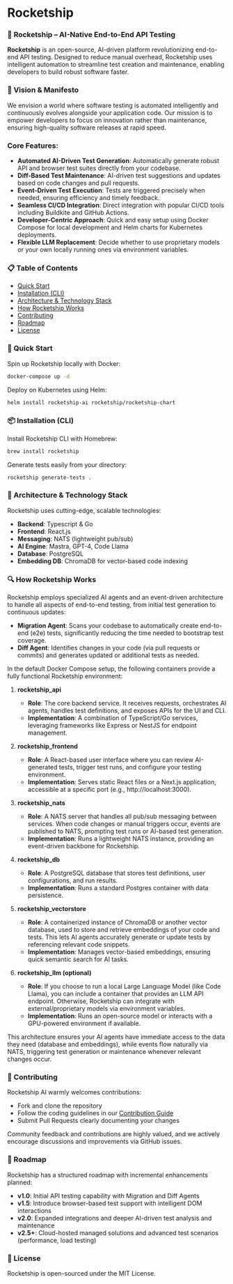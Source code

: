 # Rocketship

### 🚀 **Rocketship** – AI-Native End-to-End API Testing

**Rocketship** is an open-source, AI-driven platform revolutionizing end-to-end API testing. Designed to reduce manual overhead, Rocketship uses intelligent automation to streamline test creation and maintenance, enabling developers to build robust software faster.

### 🎯 Vision & Manifesto

We envision a world where software testing is automated intelligently and continuously evolves alongside your application code. Our mission is to empower developers to focus on innovation rather than maintenance, ensuring high-quality software releases at rapid speed.

### Core Features:

- **Automated AI-Driven Test Generation**: Automatically generate robust API and browser test suites directly from your codebase.
- **Diff-Based Test Maintenance**: AI-driven test suggestions and updates based on code changes and pull requests.
- **Event-Driven Test Execution**: Tests are triggered precisely when needed, ensuring efficiency and timely feedback.
- **Seamless CI/CD Integration**: Direct integration with popular CI/CD tools including Buildkite and GitHub Actions.
- **Developer-Centric Approach**: Quick and easy setup using Docker Compose for local development and Helm charts for Kubernetes deployments.
- **Flexible LLM Replacement**: Decide whether to use proprietary models or your own locally running ones via environment variables.

### 📋 Table of Contents

- [Quick Start](#-quick-start)
- [Installation (CLI)](#-installation-cli)
- [Architecture & Technology Stack](#-architecture--technology-stack)
- [How Rocketship Works](#-how-rocketship-works)
- [Contributing](#-contributing)
- [Roadmap](#-roadmap)
- [License](#-license)

### 🚀 Quick Start

Spin up Rocketship locally with Docker:

```bash
docker-compose up -d
```

Deploy on Kubernetes using Helm:

```bash
helm install rocketship-ai rocketship/rocketship-chart
```

### 📦 Installation (CLI)

Install Rocketship CLI with Homebrew:

```bash
brew install rocketship
```

Generate tests easily from your directory:

```bash
rocketship generate-tests .
```

### 🔧 Architecture & Technology Stack

Rocketship uses cutting-edge, scalable technologies:

- **Backend**: Typescript & Go
- **Frontend**: React.js
- **Messaging**: NATS (lightweight pub/sub)
- **AI Engine**: Mastra, GPT-4, Code Llama
- **Database**: PostgreSQL
- **Embedding DB**: ChromaDB for vector-based code indexing

### 🔍 How Rocketship Works

Rocketship employs specialized AI agents and an event-driven architecture to handle all aspects of end-to-end testing, from initial test generation to continuous updates:

- **Migration Agent**: Scans your codebase to automatically create end-to-end (e2e) tests, significantly reducing the time needed to bootstrap test coverage.
- **Diff Agent**: Identifies changes in your code (via pull requests or commits) and generates updated or additional tests as needed.

In the default Docker Compose setup, the following containers provide a fully functional Rocketship environment:

1. **rocketship_api**

   - **Role**: The core backend service. It receives requests, orchestrates AI agents, handles test definitions, and exposes APIs for the UI and CLI.
   - **Implementation**: A combination of TypeScript/Go services, leveraging frameworks like Express or NestJS for endpoint management.

2. **rocketship_frontend**

   - **Role**: A React-based user interface where you can review AI-generated tests, trigger test runs, and configure your testing environment.
   - **Implementation**: Serves static React files or a Next.js application, accessible at a specific port (e.g., http://localhost:3000).

3. **rocketship_nats**

   - **Role**: A NATS server that handles all pub/sub messaging between services. When code changes or manual triggers occur, events are published to NATS, prompting test runs or AI-based test generation.
   - **Implementation**: Runs a lightweight NATS instance, providing an event-driven backbone for Rocketship.

4. **rocketship_db**

   - **Role**: A PostgreSQL database that stores test definitions, user configurations, and run results.
   - **Implementation**: Runs a standard Postgres container with data persistence.

5. **rocketship_vectorstore**

   - **Role**: A containerized instance of ChromaDB or another vector database, used to store and retrieve embeddings of your code and tests. This lets AI agents accurately generate or update tests by referencing relevant code snippets.
   - **Implementation**: Manages vector-based embeddings, ensuring quick semantic search for AI tasks.

6. **rocketship_llm (optional)**
   - **Role**: If you choose to run a local Large Language Model (like Code Llama), you can include a container that provides an LLM API endpoint. Otherwise, Rocketship can integrate with external/proprietary models via environment variables.
   - **Implementation**: Runs an open-source model or interacts with a GPU-powered environment if available.

This architecture ensures your AI agents have immediate access to the data they need (database and embeddings), while events flow naturally via NATS, triggering test generation or maintenance whenever relevant changes occur.

### 🤝 Contributing

Rocketship AI warmly welcomes contributions:

- Fork and clone the repository
- Follow the coding guidelines in our [Contribution Guide](docs/contribution.md)
- Submit Pull Requests clearly documenting your changes

Community feedback and contributions are highly valued, and we actively encourage discussions and improvements via GitHub issues.

### 📅 Roadmap

Rocketship has a structured roadmap with incremental enhancements planned:

- **v1.0**: Initial API testing capability with Migration and Diff Agents
- **v1.5**: Introduce browser-based test support with intelligent DOM interactions
- **v2.0**: Expanded integrations and deeper AI-driven test analysis and maintenance
- **v2.5+**: Cloud-hosted managed solutions and advanced test scenarios (performance, load testing)

### 📄 License

Rocketship is open-sourced under the MIT License.
